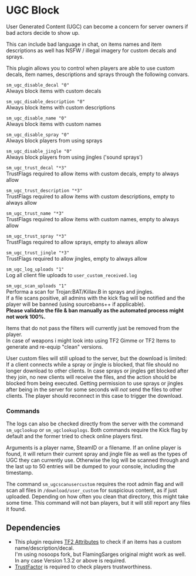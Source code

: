 # UGC Block

User Generated Content (UGC) can become a concern for server owners if bad actors decide to show up.

This can include bad language in chat, on items names and item descriptions as well has NSFW / illegal imagery for custom decals and sprays.

This plugin allows you to control when players are able to use custom decals, item names, descriptions and sprays through the following convars.

`sm_ugc_disable_decal "0"`   
Always block items with custom decals

`sm_ugc_disable_description "0"`   
Always block items with custom descriptions

`sm_ugc_disable_name "0"`   
Always block items with custom names

`sm_ugc_disable_spray "0"`   
Always block players from using sprays

`sm_ugc_disable_jingle "0"`   
Always block players from using jingles ('sound sprays')

`sm_ugc_trust_decal "*3"`   
TrustFlags required to allow items with custom decals, empty to always allow

`sm_ugc_trust_description "*3"`   
TrustFlags required to allow items with custom descriptions, empty to always allow

`sm_ugc_trust_name "*3"`   
TrustFlags required to allow items with custom names, empty to always allow

`sm_ugc_trust_spray "*3"`   
TrustFlags required to allow sprays, empty to always allow

`sm_ugc_trust_jingle "*3"`   
TrustFlags required to allow jingles, empty to always allow

`sm_ugc_log_uploads "1"`   
Log all client file uploads to `user_custom_received.log`

`sm_ugc_scan_uploads "1"`   
Performa a scan for Trojan:BAT/Killav.B in sprays and jingles.   
If a file scans positive, all admins with the kick flag will be notified and the player will be banned (using sourcebans++ if applicable).   
**Please validate the file & ban manually as the automated process might not work 100%.**

Items that do not pass the filters will currently just be removed from the player.   
In case of weapons i might look into using TF2 Gimme or TF2 Items to generate and re-equip "clean" versions.

User custom files will still upload to the server, but the download is limited:   
If a client connects while a spray or jingle is blocked, that file should no longer download to other clients.
In case sprays or jingles get blocked after they join, no new clients will receive the files, and the action should
be blocked from being executed.
Getting permission to use sprays or jingles after being in the server for some seconds will *not* send the files
to other clients. The player should reconnect in this case to trigger the download.

### Commands

The logs can also be checked directly from the server with the command `sm_ugclookup` or `sm_ugclookuplogs`.
Both commands require the Kick flag by default and the former tried to check online players first.

Arguments is a player name, SteamID or a filename. If an online player is found, it will return their current
spray and jingle file as well as the types of UGC they can currently use. Otherwise the log will be scanned through
and the last up to 50 entries will be dumped to your console, including the timestamp.

The command `sm_ugcscanusercustom` requires the root admin flag and will scan all files in `/download/user_custom`
for suspicious content, as if just uploaded. Depending on how often you clean that directory, this might take some
time. This command will not ban players, but it will still report any files it found.

## Dependencies

* This plugin requires [TF2 Attributes](https://github.com/nosoop/tf2attributes) to check if an items has a custom name/description/decal.   
  I'm using nosoops fork, but FlamingSarges original might work as well. In any case Version 1.3.2 or above is required.
* [TrustFactor](https://github.com/DosMike/SM-TrustFactor) is required to check players trustworthiness.
